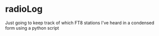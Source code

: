 # radioLog
Just going to keep track of which FT8 stations I've heard in a condensed form using a python script
